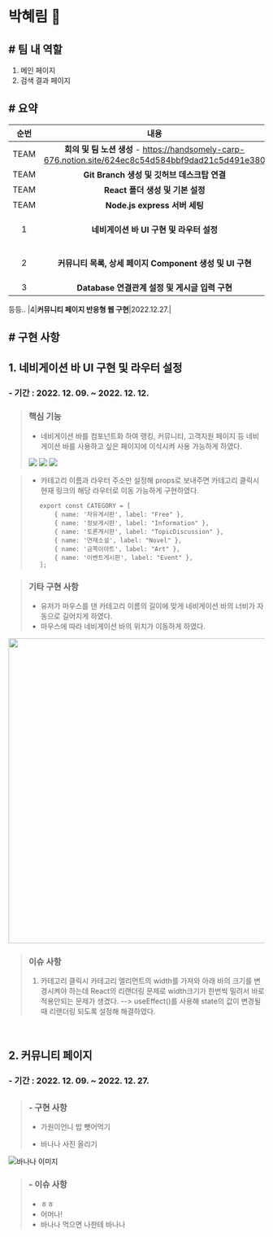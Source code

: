 # 박혜림 :dog: 
## # 팀 내 역할
1. 메인 페이지
2. 검색 결과 페이지

## # 요약
|순번|내용|기간|
|:------:|:---:|:---:|
|TEAM|**회의 및 팀 노션 생성** - https://handsomely-carp-676.notion.site/624ec8c54d584bbf9dad21c5d491e380|2022.12.09.|
|TEAM|**Git Branch 생성 및 깃허브 데스크탑 연결**|2022.12.09.|
|TEAM|**React 폴더 생성 및 기본 설정**|2022.12.09.|
|TEAM|**Node.js express 서버 세팅**|2022.12.13.|
|1|**네비게이션 바 UI 구현 및 라우터 설정**|2022.12.09 ~ 2022.12.10.|
|2|**커뮤니티 목록, 상세 페이지 Component 생성 및 UI 구현**|2022.12.11. ~ 2022.12.14.|
|3|**Database 연결관계 설정 및 게시글 입력 구현**|2022.12.15.|
등등.. 
|4|**커뮤니티 페이지 반응형 웹 구현**|2022.12.27.|

## # 구현 사항
## 1. 네비게이션 바 UI 구현 및 라우터 설정
### - 기간 : 2022. 12. 09. ~ 2022. 12. 12.
> ### 핵심 기능
> * 네비게이션 바를 컴포넌트화 하여 랭킹, 커뮤니티, 고객지원 페이지 등 네비게이션 바를 사용하고 싶은 페이지에 이식시켜 사용 가능하게 하였다.
> <img src = "https://cdn.imweb.me/upload/S2020090710444c43a5dc5/264491c07402a.png">
> <img src = "https://cdn.imweb.me/upload/S2020090710444c43a5dc5/7be58594809eb.png">
> <img src = "https://cdn.imweb.me/upload/S2020090710444c43a5dc5/4555c8ecca382.png">

> * 카테고리 이름과 라우터 주소만 설정해 props로 보내주면 카테고리 클릭시 현재 링크의 해당 라우터로 이동 가능하게 구현하였다.
> ```
>    export const CATEGORY = [
>        { name: '자유게시판', label: "Free" },
>        { name: '정보게시판', label: "Information" },
>        { name: '토론게시판', label: "TopicDiscussion" },
>        { name: '연재소설', label: "Novel" },
>        { name: '금쪽이아트', label: "Art" },
>        { name: '이벤트게시판', label: "Event" },
>    ];
> ```

> ### 기타 구현 사항
>* 유저가 마우스를 댄 카테고리 이름의 길이에 맞게 네비게이션 바의 너비가 자동으로 길어지게 하였다.
>* 마우스에 따라 네비게이션 바의 위치가 이동하게 하였다.
<img style="width : 600px" src = "https://cdn.imweb.me/upload/S2020090710444c43a5dc5/c0a943d178a64.gif">

> ### 이슈 사항 
>1. 카테고리 클릭시 카테고리 엘리먼트의 width를 가져와 
  아래 바의 크기를 변경시켜야 하는데 React의 리랜더링 문제로 width크기가 한번씩 밀려서 
  바로 적용안되는 문제가 생겼다. --> useEffect()를 사용해 state의 값이 변경될 때 리랜더링 되도록 설정해 해결하였다.

<br/>


## 2. 커뮤니티 페이지
### - 기간 : 2022. 12. 09. ~ 2022. 12. 27.
## 
> ### - 구현 사항
>- 가원이언니 밥 뺏어먹기
>* 바나나 사진 올리기
<img src="https://dimg.donga.com/wps/NEWS/IMAGE/2022/04/19/112966942.2.jpg" alt="바나나 이미지">

>### - 이슈 사항 
>* ㅎㅎ 
>* 어머나!
>* 바나나 먹으면 나한테 바나나


